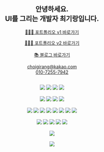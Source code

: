 <h2 align="center">안녕하세요.<br>UI를 그리는 개발자 최기랑입니다.</h2>
<span></span>


<p align="center"><a href="http://choigirang-portfolio.site:3000/" alt="포트폴리오" target="_blank">🧑🏻‍💻 포트폴리오 v1 바로가기</a><br><p align="center"><a href="http://choigirang-portfolio.site:3000/" alt="포트폴리오" target="_blank">🧑🏻‍💻 포트폴리오 v2 바로가기</a><br><br><a href="https://choigirang.github.io/" alt="블로그" target="_blank">📚 블로그 바로가기</a></p>

<span></span>

<p align="center"><a href="mailto:choigirang@kakao.com">choigirang@kakao.com</a><br><a href="tel:010-7255-7942">010-7255-7942</a></p>
<br>
<div align="center">
<img src="https://img.shields.io/badge/Git-F05032?style=flat-square&logo=Git&logoColor=white"/>
<img src="https://img.shields.io/badge/GitHub-181717?style=flat-square&logo=reactQuery&logoColor=white"/>
<img src="https://img.shields.io/badge/VSCode-007ACC?style=flat-square&logo=VSCode&logoColor=white"/>
<img src="https://img.shields.io/badge/Figma-F24E1E?style=flat-square&logo=Figma&logoColor=white"/>
</div>

<br>

<div align="center">
<img src="https://img.shields.io/badge/HTML-E34F26?style=flat-square&logo=html5&logoColor=white"/>
<img src="https://img.shields.io/badge/CSS-1572B6?style=flat-square&logo=css3&logoColor=white"/>
<img src="https://img.shields.io/badge/Javascript-F7DF1E?style=flat-square&logo=javascript&logoColor=white"/>
<img src="https://img.shields.io/badge/Typescript-3178C6?style=flat-square&logo=typescript&logoColor=white"/>
</div>

<br>

<div align="center">
<img src="https://img.shields.io/badge/React-61DAFB?style=flat-square&logo=React&logoColor=white"/>
<img src="https://img.shields.io/badge/Next.js-000000?style=flat-square&logo=nextdotjs&logoColor=white"/>
<img src="https://img.shields.io/badge/React Query-FF4154?style=flat-square&logo=ReactQuery&logoColor=white"/>
<img src="https://img.shields.io/badge/Redux/RTK-7248B6?style=flat-square&logo=Redux&logoColor=white"/>
<img src="https://img.shields.io/badge/Recoil-3578E5?style=flat-square&logo=recoil&logoColor=white"/>
<img src="https://img.shields.io/badge/Styled Components-DB7093?style=flat-square&logo=styledcomponents&logoColor=white"/>
<img src="https://img.shields.io/badge/MUI-007FFF?style=flat-square&logo=mui&logoColor=white"/>
<img src="https://img.shields.io/badge/Tailwind-06B6D4?style=flat-square&logo=tailwindcss&logoColor=white"/>
</div>

<br>

<div align="center">
<img src="https://img.shields.io/badge/Express-000000?style=flat-square&logo=React&logoColor=white"/>
<img src="https://img.shields.io/badge/MongoDB-47A248?style=flat-square&logo=mongodb&logoColor=white"/>
<img src="https://img.shields.io/badge/EC2-FF9900?style=flat-square&logo=amazonec2&logoColor=white"/>
<img src="https://img.shields.io/badge/S3-569A31?style=flat-square&logo=amazons3&logoColor=white"/>
<img src="https://img.shields.io/badge/JWT-000000?style=flat-square&logo=jsonwebtokens&logoColor=white"/>
</div>

<br>

<div align="center">
     <img src="https://github-readme-stats.vercel.app/api/top-langs/?username=choigirang&layout=compact&exclude_repo=choigirang.github.io&theme=monokai" />
</div>
<br>
<div align="center">
     <img src="https://github-readme-stats.vercel.app/api?username=choigirang&theme=monokai&show_icons=true" />
</div>
